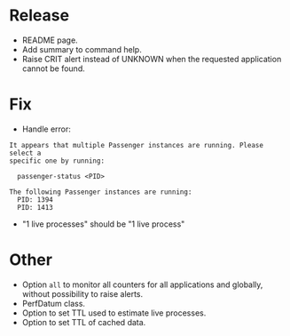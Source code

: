# Release

- README page.
- Add summary to command help.
- Raise CRIT alert instead of UNKNOWN when the requested application cannot be
  found.


# Fix

- Handle error:

```
It appears that multiple Passenger instances are running. Please select a
specific one by running:

  passenger-status <PID>

The following Passenger instances are running:
  PID: 1394
  PID: 1413
```

- "1 live processes" should be "1 live process"


# Other

- Option `all` to monitor all counters for all applications and globally,
  without possibility to raise alerts.
- PerfDatum class.
- Option to set TTL used to estimate live processes.
- Option to set TTL of cached data.

